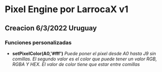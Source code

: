 # Pixel Engine por LarrocaX v1
## Creacion 6/3/2022 Uruguay

### Funciones personalizadas
- **setPixelColor(A0,'#fff')**  _Puede poner el pixel desde A0 hasta J9 sin comillas. El segundo valor es el color que puede tener un valor RGB, RGBA Y HEX. El valor de color tiene que estar entre comillas_

